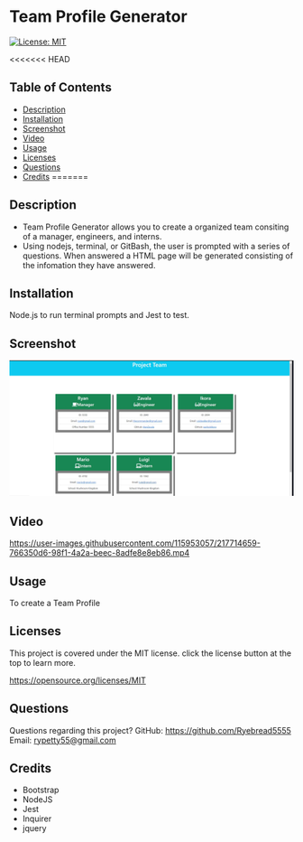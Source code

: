 # Team Profile Generator

[![License: MIT](https://img.shields.io/badge/License-MIT-yellow.svg)](https://opensource.org/licenses/MIT)

<<<<<<< HEAD
## Table of Contents
* [Description](#description)
* [Installation](#installation)
* [Screenshot](#screenshot)
* [Video](#video)
* [Usage](#usage)
* [Licenses](#license)
* [Questions](#questions)
* [Credits](#credits)
=======

## Description
- Team Profile Generator allows you to create a organized team consiting of a manager, engineers, and interns.
- Using nodejs, terminal, or GitBash, the user is prompted with a series of questions. When answered a HTML page will be generated consisting of the infomation they have answered.

## Installation
Node.js to run terminal prompts and Jest to test.

## Screenshot
![](./assets/HTML-screenshot.jpg)

## Video
https://user-images.githubusercontent.com/115953057/217714659-766350d6-98f1-4a2a-beec-8adfe8e8eb86.mp4

## Usage
To create a Team Profile 

## Licenses
This project is covered under the MIT license. click the license button at the top to learn more.

https://opensource.org/licenses/MIT

## Questions
Questions regarding this project?
GitHub: https://github.com/Ryebread5555
Email: rypetty55@gmail.com

## Credits
- Bootstrap
- NodeJS
- Jest
- Inquirer
- jquery

